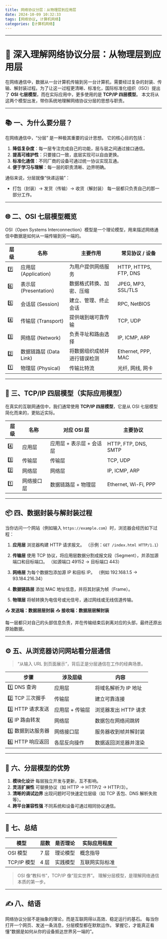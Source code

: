 ```yaml
---
title: 网络协议分层：从物理层到应用层
date: 2024-10-09 10:32:33
tags: [网络协议, 计算机网络]
categories: [计算机网络]
---
```


---

# 🧠 深入理解网络协议分层：从物理层到应用层

在网络通信中，数据从一台计算机传输到另一台计算机，需要经过复杂的封装、传输、解封装过程。为了让这一过程更清晰、标准化，国际标准化组织（ISO）提出了 **OSI 七层模型**，而在实际应用中，更多使用的是 **TCP/IP 四层模型**。
本文将从这两个模型出发，带你系统地理解网络协议分层的思想与职责。

---

## 📚 一、为什么要分层？

在网络通信中，“分层” 是一种极其重要的设计思想。
它的核心目的包括：

1. **降低复杂度**：每一层专注完成自己的功能，层与层之间通过接口通信。
2. **提高可维护性**：只要接口一致，底层实现可以自由更换。
3. **标准化通信**：不同厂商的设备可通过统一协议实现互通。
4. **便于学习与理解**：每一层的职责清晰、边界明确。

通俗来说，分层就像“快递运输”：

- 打包（封装）→ 发货（传输）→ 收货（解封装）
  每一层都只负责自己的那一部分工作。

---

## 🌐 二、OSI 七层模型概览

OSI（Open Systems Interconnection）模型是一个理论模型，用来描述网络通信中数据是如何从一端传输到另一端的。

| 层级 | 名称                   | 主要作用                     | 常见协议 / 设备       |
| ---- | ---------------------- | ---------------------------- | --------------------- |
| 7️⃣   | 应用层 (Application)   | 为用户提供网络服务           | HTTP, HTTPS, FTP, DNS |
| 6️⃣   | 表示层 (Presentation)  | 数据格式转换、加密、压缩     | JPEG, MP3, SSL/TLS    |
| 5️⃣   | 会话层 (Session)       | 建立、管理、终止会话         | RPC, NetBIOS          |
| 4️⃣   | 传输层 (Transport)     | 提供端到端可靠传输           | TCP, UDP              |
| 3️⃣   | 网络层 (Network)       | 负责寻址和路由选择           | IP, ICMP, ARP         |
| 2️⃣   | 数据链路层 (Data Link) | 将数据组织成帧并进行错误检测 | Ethernet, PPP, MAC    |
| 1️⃣   | 物理层 (Physical)      | 传输比特流                   | 光纤, 网线, 网卡      |

---

## 🚀 三、TCP/IP 四层模型（实际应用模型）

在真实的互联网通信中，我们通常使用 **TCP/IP 四层模型**，它是从 OSI 七层模型简化而来的，更贴近实际。

| 层级 | 名称       | 对应 OSI 层              | 主要协议             |
| ---- | ---------- | ------------------------ | -------------------- |
| 4️⃣   | 应用层     | 应用层 + 表示层 + 会话层 | HTTP, FTP, DNS, SMTP |
| 3️⃣   | 传输层     | 传输层                   | TCP, UDP             |
| 2️⃣   | 网络层     | 网络层                   | IP, ICMP, ARP        |
| 1️⃣   | 网络接口层 | 数据链路层 + 物理层      | Ethernet, Wi-Fi, PPP |

---

## 📦 四、数据封装与解封装过程

当你访问一个网站（例如输入 `https://example.com`）时，浏览器会经历如下过程：

1. **应用层**
   浏览器构建 HTTP 请求报文。
   （示例：`GET /index.html HTTP/1.1`）

2. **传输层**
   使用 TCP 协议，将应用层数据分割成报文段（Segment），并添加源端口和目标端口。
   （如源端口 49152 → 目标端口 443）

3. **网络层**
   为每个数据包添加源 IP 和目标 IP。
   （例如 192.168.1.5 → 93.184.216.34）

4. **数据链路层**
   添加 MAC 地址信息，并将其封装为帧（Frame）。

5. **物理层**
   将帧转换为电信号或光信号，通过网线或无线信道传输。

📤 **发送端：数据层层封装**
📥 **接收端：数据层层解封装**

每一层都只对自己的头部信息负责，并在传输结束后剥离对应的头部，最终还原出原始数据。

---

## ⚙️ 五、从浏览器访问网站看分层通信

> “从输入 URL 到页面展示”，背后正是分层通信在工作的经典场景。

| 步骤              | 涉及层级        | 内容                 |
| ----------------- | --------------- | -------------------- |
| 1️⃣ DNS 查询       | 应用层          | 将域名解析为 IP 地址 |
| 2️⃣ TCP 三次握手   | 传输层          | 建立可靠连接         |
| 3️⃣ HTTP 请求发送  | 应用层 + 传输层 | 浏览器发出 HTTP 请求 |
| 4️⃣ IP 路由转发    | 网络层          | 数据包在网络间跳转   |
| 5️⃣ 数据到达服务器 | 网络接口层      | 服务器收到帧并解封装 |
| 6️⃣ HTTP 响应返回  | 各层反向操作    | 数据返回浏览器并渲染 |

---

## 🔐 六、分层模型的优势

1. **模块化设计**
   每层独立开发与更新，互不影响。
2. **灵活扩展性**
   可替换协议（如 HTTP → HTTP/2 → HTTP/3）。
3. **清晰的调试边界**
   出现问题时可快速定位层级（如 TCP 丢包、DNS 解析失败等）。
4. **跨平台兼容性强**
   不同系统和设备可通过相同协议通信。

---

## 🧩 七、总结

| 模型        | 层数 | 是否理论 | 实际应用程度   |
| ----------- | ---- | -------- | -------------- |
| OSI 模型    | 7 层 | 理论模型 | 概念指导       |
| TCP/IP 模型 | 4 层 | 实践模型 | 互联网实际标准 |

> OSI 像“教科书”，TCP/IP 像“现实世界”。
> 理解分层模型，是理解网络通信本质的第一步。

---

## ✍️ 八、结语

网络协议分层不是抽象的理论，而是互联网得以高效、稳定运行的基石。
每当你打开一个网页、发送一条消息，分层模型都在默默运作。
掌握它，才能真正看懂“数据是如何从你的设备抵达世界另一端的”。
